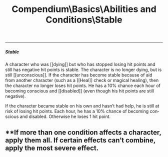 ﻿---
lang: en
aliases: [Stable]
title: Compendium\Basics\Abilities and Conditions\Stable
tag: Conditions
---

---
##### Stable

A character who was [[dying]] but who has stopped losing hit points and still has negative hit points is stable. The character is no longer dying, but is still [[unconscious]]. If the character has become stable because of aid from another character (such as a [[Heal]] check or magical healing), then the character no longer loses hit points. He has a 10% chance each hour of becoming conscious and [[disabled]] (even though his hit points are still negative).

If the character became stable on his own and hasn’t had help, he is still at risk of losing hit points. Each hour, he has a 10% chance of becoming conscious and disabled. Otherwise he loses 1 hit point.

**If more than one condition affects a character, apply them all. If certain effects can’t combine, apply the most severe effect.
<br><br>
---
